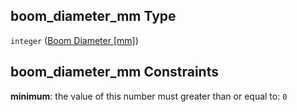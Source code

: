 ## boom_diameter_mm Type

`integer` ([Boom Diameter \[mm\]](iea43_wra_data_model-properties-measurement-location-items-properties-measurement-point-items-properties-mounting-arrangement-items-properties-boom-diameter-mm.md))

## boom_diameter_mm Constraints

**minimum**: the value of this number must greater than or equal to: `0`

